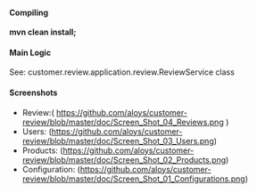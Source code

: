 #### Compiling
**mvn clean install;**

#### Main Logic
See: customer.review.application.review.ReviewService class


#### Screenshots


- Review:( https://github.com/aloys/customer-review/blob/master/doc/Screen_Shot_04_Reviews.png )
- Users: (https://github.com/aloys/customer-review/blob/master/doc/Screen_Shot_03_Users.png)
- Products: (https://github.com/aloys/customer-review/blob/master/doc/Screen_Shot_02_Products.png)
- Configuration: (https://github.com/aloys/customer-review/blob/master/doc/Screen_Shot_01_Configurations.png)
